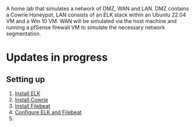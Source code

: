 A home lab that simulates a network of DMZ, WAN and LAN. DMZ contains a Cowrie Honeypot, LAN consists of an ELK stack within an Ubuntu 22.04 VM and a Win 10 VM. WAN will be simulated via the host machine and running a pfSense firewall VM to simulate the necessary network segmentation.

# Updates in progress

## Setting up

1. [Install ELK](/Install-ELK.md)
2. [Install Cowrie](https://docs.cowrie.org/en/latest/INSTALL.html)
3. [Install Filebeat](/Install-Filebeat.md)
4. [Configure ELK and Filebeat](/Config-ELK.md)
5. 
